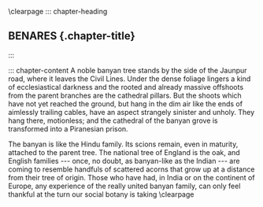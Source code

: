 \clearpage
::: chapter-heading
## BENARES {.chapter-title}
:::

::: chapter-content
A noble banyan tree stands by the side of the Jaunpur road, where it
leaves the Civil Lines. Under the dense foliage lingers a kind of
ecclesiastical darkness and the rooted and already massive offshoots
from the parent branches are the cathedral pillars. But the shoots which
have not yet reached the ground, but hang in the dim air like the ends
of aimlessly trailing cables, have an aspect strangely sinister and
unholy. They hang there, motionless; and the cathedral of the banyan
grove is transformed into a Piranesian prison.

The banyan is like the Hindu family. Its scions remain, even in
maturity, attached to the parent tree. The national tree of England is
the oak, and English families --- once, no doubt, as banyan-like as the
Indian --- are coming to resemble handfuls of scattered acorns that grow
up at a distance from their tree of origin. Those who have had, in India
or on the continent of Europe, any experience of the really united
banyan family, can only feel thankful at the turn our social botany is
taking
\clearpage
